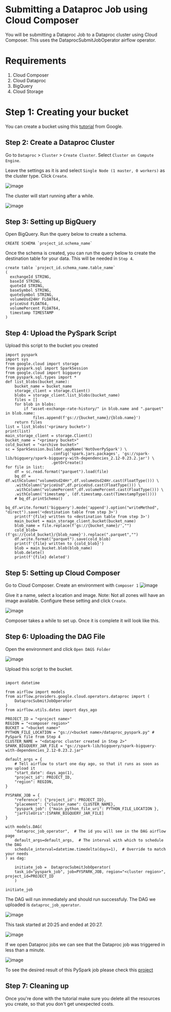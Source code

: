 # Submitting a Dataproc Job using Cloud Composer

You will be submitting a Dataproc Job to a Dataproc cluster using Cloud Composer. This uses the DataprocSubmitJobOperator airflow operator.

# Requirements

1. Cloud Composer
2. Cloud Dataproc
3. BigQuery
4. Cloud Storage

# Step 1: Creating your bucket

You can create a bucket using this [tutorial](https://cloud.google.com/storage/docs/creating-buckets) from Google.

## Step 2: Create a Dataproc Cluster

Go to `Dataproc` > `Cluster` > `Create Cluster`. Select `Cluster on Compute Engine`.

Leave the settings as it is and select `Single Node (1 master, 0 workers)` as the cluster type. Click `Create`.

![image](https://user-images.githubusercontent.com/50084105/234123169-07b991c0-fd13-4d8a-b929-6cfe31e2aee3.png)

The cluster will start running after a while.

![image](https://user-images.githubusercontent.com/50084105/234123611-aacc02ff-68a7-49d5-81db-2d4e6b6b82b3.png)

## Step 3: Setting up BigQuery

Open BigQuery. Run the query below to create a schema.

```
CREATE SCHEMA `project_id.schema_name`
```

Once the schema is created, you can run the query below to create the destination table for your data. This will be needed in `Step 4`.

```
create table `project_id.schema_name.table_name`
(
  exchangeId STRING,
  baseId STRING,
  quoteId STRING,
  baseSymbol STRING,
  quoteSymbol STRING,
  volumeUsd24Hr FLOAT64,
  priceUsd FLOAT64,
  volumePercent FLOAT64,
  timestamp TIMESTAMP
)
```

## Step 4: Upload the PySpark Script

Upload this script to the bucket you created

```
import pyspark
import sys
from google.cloud import storage
from pyspark.sql import SparkSession
from google.cloud import bigquery
from pyspark.sql.types import *
def list_blobs(bucket_name):
    bucket_name = bucket_name
    storage_client = storage.Client()
    blobs = storage_client.list_blobs(bucket_name)
    files = []
    for blob in blobs:
        if "asset-exchange-rate-history/" in blob.name and ".parquet" in blob.name:
            files.append(f'gs://{bucket_name}/{blob.name}')
    return files
list = list_blobs('<primary bucket>')
print(list)
main_storage_client = storage.Client()
bucket_name = "<primary bucket>"
cold_bucket = "<archive bucket>"
sc = SparkSession.builder.appName('NotOverPySpark') \
                    .config('spark.jars.packages', 'gs://spark-lib/bigquery/spark-bigquery-with-dependencies_2.12-0.23.2.jar') \
                    .getOrCreate()
for file in list:
    df = sc.read.format("parquet").load(file)
    bq_df = df.withColumn("volumeUsd24Hr",df.volumeUsd24Hr.cast(FloatType())) \
    .withColumn("priceUsd",df.priceUsd.cast(FloatType())) \
    .withColumn("volumePercent",df.volumePercent.cast(FloatType())) \
    .withColumn('timestamp', (df.timestamp.cast(TimestampType())))
    # bq_df.printSchema()
    bq_df.write.format('bigquery').mode('append').option("writeMethod", "direct").save('<destination table from step 3>')
    print(f'{file} written to <destination table from step 3>')
    main_bucket = main_storage_client.bucket(bucket_name)
    blob_name = file.replace(f'gs://{bucket_name}/',"")
    cold_blob=(f'gs://{cold_bucket}/{blob_name}').replace(".parquet","")
    df.write.format("parquet").save(cold_blob)
    print(f'{file} written to {cold_blob}')
    blob = main_bucket.blob(blob_name)
    blob.delete()
    print(f'{file} deleted')
```

## Step 5: Setting up Cloud Composer

Go to Cloud Composer. Create an environment with `Composer 1`
![image](https://user-images.githubusercontent.com/50084105/234130038-5f333f08-7f9c-4e8e-a904-f24f3e4047ca.png)

Give it a name, select a location and image. Note: Not all zones will have an image available. Configure these setting and click `Create`.

![image](https://user-images.githubusercontent.com/50084105/234130240-2a13a930-6d32-4971-a27b-45a95e5ebd9d.png)

Composer takes a while to set up. Once it is complete it will look like this.

## Step 6: Uploading the DAG File

Open the environment and click `Open DAGS Folder`

![image](https://user-images.githubusercontent.com/50084105/234130576-eb041a17-b9e3-4865-8cdc-939308755acf.png)

Upload this script to the bucket.

```

import datetime

from airflow import models
from airflow.providers.google.cloud.operators.dataproc import (
    DataprocSubmitJobOperator
)
from airflow.utils.dates import days_ago

PROJECT_ID = "<project name>"
REGION = "<composer region>"
BUCKET = "<bucket name>"
PYTHON_FILE_LOCATION = "gs://<bucket name>/dataproc_pyspark.py" # PySpark file from Step 4
CLUSTER_NAME = "<dataproc cluster created in Step 2>"
SPARK_BIGQUERY_JAR_FILE = "gs://spark-lib/bigquery/spark-bigquery-with-dependencies_2.12-0.23.2.jar"

default_args = {
    # Tell airflow to start one day ago, so that it runs as soon as you upload it
    "start_date": days_ago(1),
    "project_id": PROJECT_ID,
    "region": REGION,
}

PYSPARK_JOB = {
    "reference": {"project_id": PROJECT_ID},
    "placement": {"cluster_name": CLUSTER_NAME},
    "pyspark_job": {"main_python_file_uri": PYTHON_FILE_LOCATION },
    "jarFileUris":[SPARK_BIGQUERY_JAR_FILE]
}

with models.DAG(
    "dataproc_job_operator",  # The id you will see in the DAG airflow page
    default_args=default_args,  # The interval with which to schedule the DAG
    schedule_interval=datetime.timedelta(days=1),  # Override to match your needs
) as dag:

    initiate_job =  DataprocSubmitJobOperator(
    task_id="pyspark_job", job=PYSPARK_JOB, region="<cluster region>", project_id=PROJECT_ID
    )

initiate_job
```

The DAG will run immediately and should run successfuly. The DAG we uploaded is `dataproc_job_operator`.

![image](https://user-images.githubusercontent.com/50084105/234131143-f62daf89-0312-497b-816b-7d712eeb810d.png)

This task started at 20:25 and ended at 20:27.

![image](https://user-images.githubusercontent.com/50084105/234131293-47b0de11-da1f-4faf-ae14-77252495b41a.png)

If we open Dataproc jobs we can see that the Dataproc job was triggered in less than a minute.

![image](https://user-images.githubusercontent.com/50084105/234131411-ae880a57-3a10-4349-880c-0ea37c7a22c8.png)

To see the desired result of this PySpark job please check this [project](https://github.com/waqeem1203/gcp-data-engineering/blob/main/Moving%20data%20from%20Cloud%20Storage%20to%20BiqQuery%20using%20Dataproc.md)

## Step 7: Cleaning up

Once you're done with the tutorial make sure you delete all the resources you create, so that you don't get unexpected costs.
